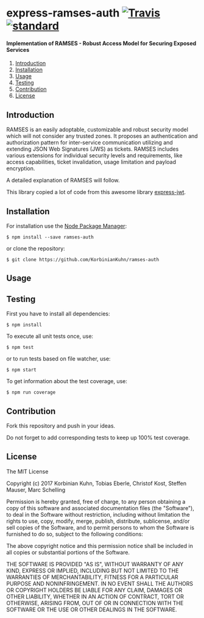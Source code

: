 # express-ramses-auth [![Travis](https://img.shields.io/travis/KorbinianKuhn/express-ramses-auth.svg)](https://travis-ci.org/KorbinianKuhn/ramses-auth/builds)  [![standard](https://img.shields.io/badge/code_style-standard-brightgreen.svg)](http://standardjs.com/)

#### Implementation of RAMSES - Robust Access Model for Securing Exposed Services

1. [Introduction](#introduction)
2. [Installation](#installation)
3. [Usage](#usage)
4. [Testing](#testing)
5. [Contribution](#contribution)
6. [License](#license)

## Introduction

RAMSES is an easily adoptable, customizable and
robust security model which will not consider any trusted
zones. It proposes an authentication and authorization pattern
for inter-service communication utilizing and extending JSON
Web Signatures (JWS) as tickets. RAMSES includes various
extensions for individual security levels and requirements, like
access capabilities, ticket invalidation, usage limitation and
payload encryption.

A detailed explanation of RAMSES will follow.

This library copied a lot of code from this awesome library [express-jwt](https://github.com/auth0/express-jwt).

## Installation

For installation use the [Node Package Manager](https://github.com/npm/npm):

```
$ npm install --save ramses-auth
```

or clone the repository:
```
$ git clone https://github.com/KorbinianKuhn/ramses-auth
```

## Usage


## Testing

First you have to install all dependencies:

```
$ npm install
```

To execute all unit tests once, use:

```
$ npm test
```

or to run tests based on file watcher, use:

```
$ npm start
```

To get information about the test coverage, use:

```
$ npm run coverage
```

## Contribution

Fork this repository and push in your ideas.

Do not forget to add corresponding tests to keep up 100% test coverage.

## License

The MIT License

Copyright (c) 2017 Korbinian Kuhn, Tobias Eberle, Christof Kost, Steffen Mauser, Marc Schelling

Permission is hereby granted, free of charge, to any person obtaining a copy
of this software and associated documentation files (the "Software"), to deal
in the Software without restriction, including without limitation the rights
to use, copy, modify, merge, publish, distribute, sublicense, and/or sell
copies of the Software, and to permit persons to whom the Software is
furnished to do so, subject to the following conditions:

The above copyright notice and this permission notice shall be included in
all copies or substantial portions of the Software.

THE SOFTWARE IS PROVIDED "AS IS", WITHOUT WARRANTY OF ANY KIND, EXPRESS OR
IMPLIED, INCLUDING BUT NOT LIMITED TO THE WARRANTIES OF MERCHANTABILITY,
FITNESS FOR A PARTICULAR PURPOSE AND NONINFRINGEMENT. IN NO EVENT SHALL THE
AUTHORS OR COPYRIGHT HOLDERS BE LIABLE FOR ANY CLAIM, DAMAGES OR OTHER
LIABILITY, WHETHER IN AN ACTION OF CONTRACT, TORT OR OTHERWISE, ARISING FROM,
OUT OF OR IN CONNECTION WITH THE SOFTWARE OR THE USE OR OTHER DEALINGS IN
THE SOFTWARE.